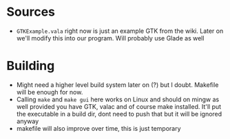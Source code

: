 # Sources
* `GTKExample.vala` right now is just an example GTK from the wiki. Later on we'll modify this into our program. Will probably use Glade as well

# Building
* Might need a higher level build system later on (?) but I doubt. Makefile will be enough for now.
* Calling `make` and `make gui` here works on Linux and should on mingw as well provided you have GTK, valac and of course make installed. It'll put the executable in a build dir, dont need to push that but it will be ignored anyway
* makefile will also improve over time, this is just temporary
